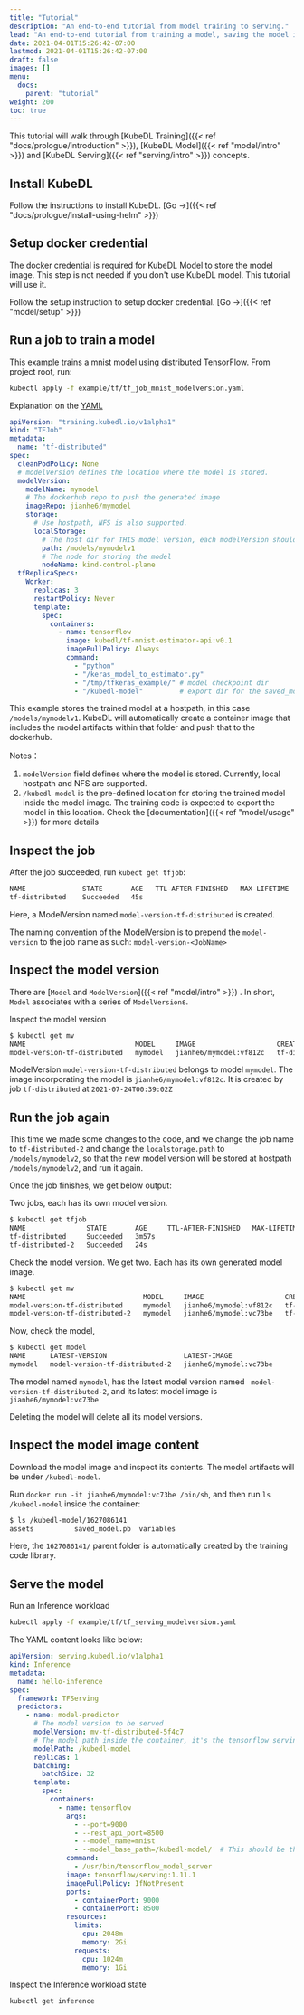 ```yaml
---
title: "Tutorial"
description: "An end-to-end tutorial from model training to serving."
lead: "An end-to-end tutorial from training a model, saving the model image to the dockerhub, and serve the model."
date: 2021-04-01T15:26:42-07:00
lastmod: 2021-04-01T15:26:42-07:00
draft: false
images: []
menu:
  docs:
    parent: "tutorial"
weight: 200
toc: true
---
```

This tutorial will walk through [KubeDL Training]({{< ref "docs/prologue/introduction" >}}), [KubeDL Model]({{< ref "model/intro" >}}) and [KubeDL Serving]({{< ref "serving/intro" >}}) concepts.

## Install KubeDL

Follow the instructions to install KubeDL. [Go →]({{< ref "docs/prologue/install-using-helm" >}})

## Setup docker credential

The docker credential is required for KubeDL Model to store the model image.
This step is not needed if you don't use KubeDL model. This tutorial will use it.

Follow the setup instruction to setup docker credential. [Go →]({{< ref "model/setup" >}})

## Run a job to train a model

This example trains a mnist model using distributed TensorFlow. From project root, run:

```bash
kubectl apply -f example/tf/tf_job_mnist_modelversion.yaml
```

Explanation on the [YAML](https://github.com/kubedl-io/kubedl/blob/master/example/tf/tf_job_mnist_model.yaml)

```yaml
apiVersion: "training.kubedl.io/v1alpha1"
kind: "TFJob"
metadata:
  name: "tf-distributed"
spec:
  cleanPodPolicy: None
  # modelVersion defines the location where the model is stored.
  modelVersion:
    modelName: mymodel
    # The dockerhub repo to push the generated image
    imageRepo: jianhe6/mymodel
    storage:
      # Use hostpath, NFS is also supported.
      localStorage:
        # The host dir for THIS model version, each modelVersion should have its own unique parent folder, in this case, 'mymodelv1'
        path: /models/mymodelv1
        # The node for storing the model
        nodeName: kind-control-plane
  tfReplicaSpecs:
    Worker:
      replicas: 3
      restartPolicy: Never
      template:
        spec:
          containers:
            - name: tensorflow
              image: kubedl/tf-mnist-estimator-api:v0.1
              imagePullPolicy: Always
              command:
                - "python"
                - "/keras_model_to_estimator.py"
                - "/tmp/tfkeras_example/" # model checkpoint dir
                - "/kubedl-model"         # export dir for the saved_model format
```

This example stores the trained model at a hostpath, in this case `/models/mymodelv1`. KubeDL will automatically
create a container image that includes the model artifacts within that folder and push that to the dockerhub.

Notes：
1. `modelVersion` field defines where the model is stored. Currently, local hostpath and NFS are supported.
2. `/kubedl-model` is the pre-defined location for storing the trained model inside the model image. The training code is expected to export the model in this location.
Check the [documentation]({{< ref "model/usage" >}}) for more details


## Inspect the job

After the job succeeded, run `kubect get tfjob`:

```bash
NAME              STATE       AGE   TTL-AFTER-FINISHED   MAX-LIFETIME   MODEL-VERSION
tf-distributed    Succeeded   45s                                       model-version-tf-distributed
```

Here, a ModelVersion named `model-version-tf-distributed` is created.

The naming convention of the ModelVersion is to prepend the `model-version` to the job name as such: `model-version-<JobName>`

## Inspect the model version

There are [`Model` and `ModelVersion`]({{< ref "model/intro" >}}) . In short, `Model` associates with a series of `ModelVersion`s.

Inspect the model version

```bash
$ kubectl get mv
NAME                           MODEL     IMAGE                    CREATED-BY       FINISH-TIME
model-version-tf-distributed   mymodel   jianhe6/mymodel:vf812c   tf-distributed   2021-07-24T00:39:02Z
```

ModelVersion `model-version-tf-distributed` belongs to model `mymodel`. The image incorporating the model is `jianhe6/mymodel:vf812c`.
It is created by job `tf-distributed` at `2021-07-24T00:39:02Z`


## Run the job again

This time we made some changes to the code, and we change the job name to `tf-distributed-2` and
change the `localstorage.path` to `/models/mymodelv2`, so that the new model version will be stored at hostpath `/models/mymodelv2`,
and run it again.

Once the job finishes, we get below output:

Two jobs, each has its own model version.
```bash
$ kubectl get tfjob
NAME               STATE       AGE     TTL-AFTER-FINISHED   MAX-LIFETIME   MODEL-VERSION
tf-distributed     Succeeded   3m57s                                       model-version-tf-distributed
tf-distributed-2   Succeeded   24s                                         model-version-tf-distributed-2
```

Check the model version. We get two. Each has its own generated model image.

```bash
$ kubectl get mv
NAME                             MODEL     IMAGE                    CREATED-BY         FINISH-TIME
model-version-tf-distributed     mymodel   jianhe6/mymodel:vf812c   tf-distributed     2021-07-24T00:39:02Z
model-version-tf-distributed-2   mymodel   jianhe6/mymodel:vc73be   tf-distributed-2   2021-07-24T00:42:28Z
```

Now, check the model,

```bash
$ kubectl get model
NAME      LATEST-VERSION                   LATEST-IMAGE
mymodel   model-version-tf-distributed-2   jianhe6/mymodel:vc73be
```
The model named `mymodel`, has the latest model version named ` model-version-tf-distributed-2`, and its latest model image is `jianhe6/mymodel:vc73be`

Deleting the model will  delete all its model versions.

## Inspect the model image content

Download the model image and inspect its contents. The model artifacts will be under `/kubedl-model`.

Run `docker run -it jianhe6/mymodel:vc73be /bin/sh`, and then run `ls /kubedl-model` inside the container:

```bash
$ ls /kubedl-model/1627086141
assets          saved_model.pb  variables
```
Here, the `1627086141/` parent folder is automatically created by the training code library.


## Serve the model

Run an Inference workload

```bash
kubectl apply -f example/tf/tf_serving_modelversion.yaml
```
The YAML content looks like below:

```yaml
apiVersion: serving.kubedl.io/v1alpha1
kind: Inference
metadata:
  name: hello-inference
spec:
  framework: TFServing
  predictors:
    - name: model-predictor
      # The model version to be served
      modelVersion: mv-tf-distributed-5f4c7
      # The model path inside the container, it's the tensorflow serving model_base_path
      modelPath: /kubedl-model
      replicas: 1
      batching:
        batchSize: 32
      template:
        spec:
          containers:
            - name: tensorflow
              args:
                - --port=9000
                - --rest_api_port=8500
                - --model_name=mnist
                - --model_base_path=/kubedl-model/  # This should be the same as modelPath field.
              command:
                - /usr/bin/tensorflow_model_server
              image: tensorflow/serving:1.11.1
              imagePullPolicy: IfNotPresent
              ports:
                - containerPort: 9000
                - containerPort: 8500
              resources:
                limits:
                  cpu: 2048m
                  memory: 2Gi
                requests:
                  cpu: 1024m
                  memory: 1Gi
```

Inspect the Inference workload state

```bash
kubectl get inference
```
